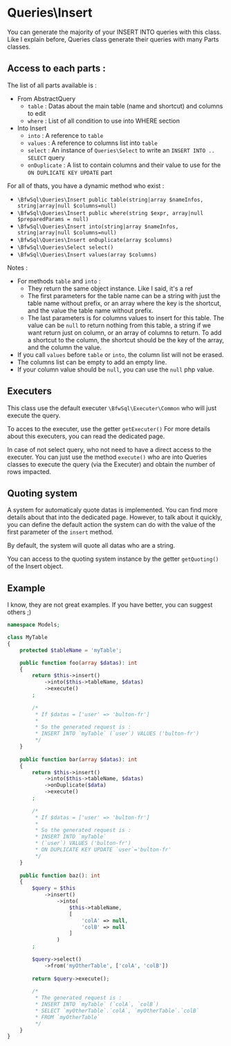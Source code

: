 # Queries\Insert

You can generate the majority of your INSERT INTO queries with this class.
Like I explain before, Queries class generate their queries with many Parts classes.

## Access to each parts :

The list of all parts available is : 
* From AbstractQuery
  * `table` : Datas about the main table (name and shortcut) and columns to edit
  * `where` : List of all condition to use into WHERE section
* Into Insert
  * `into` : A reference to `table`
  * `values` : A reference to columns list into `table`
  * `select` : An instance of `Queries\Select` to write an `INSERT INTO .. SELECT` query
  * `onDuplicate` : A list to contain columns and their value to use for the `ON DUPLICATE KEY UPDATE` part

For all of thats, you have a dynamic method who exist :
* `\BfwSql\Queries\Insert public table(string|array $nameInfos, string|array|null $columns=null)`
* `\BfwSql\Queries\Insert public where(string $expr, array|null $preparedParams = null)`
* `\BfwSql\Queries\Insert into(string|array $nameInfos, string|array|null $columns=null)`
* `\BfwSql\Queries\Insert onDuplicate(array $columns)`
* `\BfwSql\Queries\Select select()`
* `\BfwSql\Queries\Insert values(array $columns)`

Notes :
* For methods `table` and `into` :
  * They return the same object instance. Like I said, it's a ref
  * The first parameters for the table name can be a string with just the table name without prefix,
or an array where the key is the shortcut, and the value the table name without prefix.
  * The last parameters is for columns values to insert for this table.
The value can be `null` to return nothing from this table, a string if we want return just on column, or an array of columns to return.
To add a shortcut to the column, the shortcut should be the key of the array, and the column the value.
* If you call `values` before `table` or `into`, the column list will not be erased.
* The columns list can be empty to add an empty line.
* If your column value should be `null`, you can use the `null` php value.

## Executers

This class use the default executer `\BfwSql\Executer\Common` who will just execute the query.

To acces to the executer, use the getter `getExecuter()`
For more details about this executers, you can read the dedicated page.

In case of not select query, who not need to have a direct access to the executer.
You can just use the method `execute()` who are into Queries classes to execute the query (via the Executer) and obtain the number of rows impacted.

## Quoting system

A system for automaticaly quote datas is implemented. You can find more details about that into the dedicated page.
However, to talk about it quickly, you can define the default action the system can do
with the value of the first parameter of the `insert` method.

By default, the system will quote all datas who are a string.

You can access to the quoting system instance by the getter `getQuoting()` of the Insert object.

## Example

I know, they are not great examples. If you have better, you can suggest others ;)

```php
namespace Models;

class MyTable
{
    protected $tableName = 'myTable';

    public function foo(array $datas): int
    {
        return $this->insert()
            ->into($this->tableName, $datas)
            ->execute()
        ;
        
        /*
         * If $datas = ['user' => 'bulton-fr']
         *
         * So the generated request is :
         * INSERT INTO `myTable` (`user`) VALUES ('bulton-fr')
         */
    }
    
    public function bar(array $datas): int
    {
        return $this->insert()
            ->into($this->tableName, $datas)
            ->onDuplicate($data)
            ->execute()
        ;
        
        /*
         * If $datas = ['user' => 'bulton-fr']
         *
         * So the generated request is :
         * INSERT INTO `myTable`
         * (`user`) VALUES ('bulton-fr')
         * ON DUPLICATE KEY UPDATE `user`='bulton-fr'
         */
    }
    
    public function baz(): int
    {
        $query = $this
            ->insert()
                ->into(
                    $this->tableName,
                    [
                        'colA' => null,
                        'colB' => null
                    ]
                )
        ;
        
        $query->select()
            ->from('myOtherTable', ['colA', 'colB'])
            
        return $query->execute();
        
        /*
         * The generated request is :
         * INSERT INTO `myTable` (`colA`, `colB`)
         * SELECT `myOtherTable`.`colA`, `myOtherTable`.`colB`
         * FROM `myOtherTable`
         */
    }
}
```
